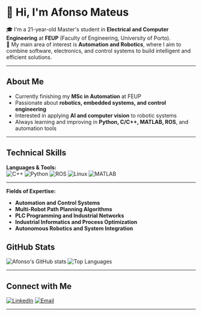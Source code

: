 # 👋 Hi, I'm Afonso Mateus

🎓 I'm a 21-year-old Master's student in **Electrical and Computer Engineering** at **FEUP** (Faculty of Engineering, University of Porto).  
🤖 My main area of interest is **Automation and Robotics**, where I aim to combine software, electronics, and control systems to build intelligent and efficient solutions.

---

## About Me
- Currently finishing my **MSc in Automation** at FEUP  
- Passionate about **robotics, embedded systems, and control engineering**  
- Interested in applying **AI and computer vision** to robotic systems  
- Always learning and improving in **Python, C/C++, MATLAB, ROS**, and automation tools

---

## Technical Skills

**Languages & Tools:**  
![C++](https://img.shields.io/badge/C++-00599C?style=for-the-badge&logo=cplusplus&logoColor=white)
![Python](https://img.shields.io/badge/Python-3776AB?style=for-the-badge&logo=python&logoColor=white)
![ROS](https://img.shields.io/badge/ROS-22314E?style=for-the-badge&logo=ros&logoColor=white)
![Linux](https://img.shields.io/badge/Linux-FCC624?style=for-the-badge&logo=linux&logoColor=black)
![MATLAB](https://img.shields.io/badge/MATLAB-0076A8?style=for-the-badge&logo=mathworks&logoColor=white)

---

**Fields of Expertise:**  
- **Automation and Control Systems**  
- **Multi-Robot Path Planning Algorithms**  
- **PLC Programming and Industrial Networks**  
- **Industrial Informatics and Process Optimization**  
- **Autonomous Robotics and System Integration**
## GitHub Stats
![Afonso's GitHub stats](https://github-readme-stats.vercel.app/api?username=afonsotmm&show_icons=true&theme=transparent)
![Top Languages](https://github-readme-stats.vercel.app/api/top-langs/?username=afonsotmm&layout=compact&theme=transparent)

---

## Connect with Me
[![LinkedIn](https://img.shields.io/badge/LinkedIn-Afonso%20Mateus-blue?style=flat-square&logo=linkedin)](https://www.linkedin.com/in/afonso-mateus-524438333/)
[![Email](https://img.shields.io/badge/Email-afonso.tomas.mateus@gmail.com-lightgrey?style=flat-square&logo=gmail)](mailto:afonso.tomas.mateus@gmail.com)

---
